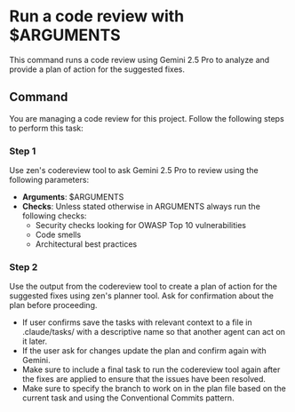 # Run a code review with $ARGUMENTS

This command runs a code review using Gemini 2.5 Pro to analyze and provide a plan of action for the suggested fixes.

## Command

You are managing a code review for this project. Follow the following steps to perform this task:

### Step 1

Use zen's codereview tool to ask Gemini 2.5 Pro to review using the following
parameters:

- **Arguments**: $ARGUMENTS
- **Checks**: Unless stated otherwise in ARGUMENTS always run the following checks:
  - Security checks looking for OWASP Top 10 vulnerabilities
  - Code smells
  - Architectural best practices

### Step 2

Use the output from the codereview tool to create a plan of action for the suggested fixes using zen's planner tool. Ask
for confirmation about the plan before proceeding.

- If user confirms save the tasks with relevant context to a file in .claude/tasks/ with a descriptive name
  so that another agent can act on it later.
- If the user ask for changes update the plan and confirm again with Gemini.
- Make sure to include a final task to run the codereview tool again after the fixes are applied to ensure that the
  issues have been resolved.
- Make sure to specify the branch to work on in the plan file based on the current task and using the
  Conventional Commits pattern.
